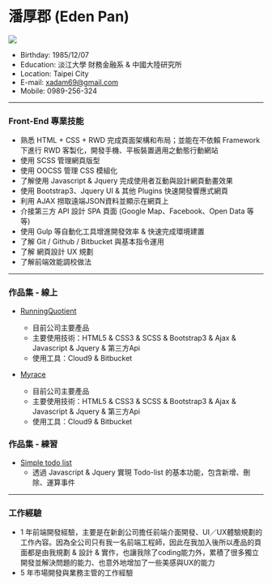 # 潘厚郡 (Eden Pan)

<img src="http://gdurl.com/TNyE">

- Birthday: 1985/12/07
- Education: 淡江大學 財務金融系 & 中國大陸研究所
- Location: Taipei City
- E-mail: xadam69@gmail.com
- Mobile: 0989-256-324
<hr>

### Front-End 專業技能
- 熟悉 HTML + CSS + RWD 完成頁面架構和布局；並能在不依賴 Framework 下進行 RWD 客製化，開發手機、平板裝置適用之動態行動網站
- 使用 SCSS 管理網頁版型
- 使用 OOCSS 管理 CSS 模組化
- 了解使用 Javascript & Jquery 完成使用者互動與設計網頁動畫效果
- 使用 Bootstrap3、Jquery UI & 其他 Plugins 快速開發響應式網頁
- 利用 AJAX 撈取遠端JSON資料並顯示在網頁上
- 介接第三方 API 設計 SPA 頁面 (Google Map、Facebook、Open Data 等等)
- 使用 Gulp 等自動化工具增進開發效率 & 快速完成環境建置
- 了解 Git / Github / Bitbucket 與基本指令運用
- 了解 網頁設計 UX 規劃
- 了解前端效能調校做法
<hr>

### 作品集 - 線上
- <a href="https://www.runningquotient.com/site/landing" target="_blank">RunningQuotient</a> 		   
  - 目前公司主要產品
  - 主要使用技術：HTML5 & CSS3 & SCSS & Bootstrap3 & Ajax & Javascript & Jquery & 第三方Api
  - 使用工具：Cloud9 & Bitbucket
 
- <a href="https://myrace.tw/race/index" target="_blank">Myrace</a> 		   
  - 目前公司主要產品
  - 主要使用技術：HTML5 & CSS3 & SCSS & Bootstrap3 & Ajax & Javascript & Jquery & 第三方Api
  - 使用工具：Cloud9 & Bitbucket
 
 ### 作品集 - 練習
 - <a href="https://s.codepen.io/edenpan/debug/GMdgVa/wQMPoZQDnVRk" target="_blank">Simple todo list</a>
   - 透過 Javascript & Jquery 實現 Todo-list 的基本功能，包含新增、刪除、運算事件		   
 <hr>
 
### 工作經驗
- 1 年前端開發經驗，主要是在新創公司擔任前端介面開發、UI／UX體驗規劃的工作內容。因為全公司只有我一名前端工程師，因此在我加入後所以產品的頁面都是由我規劃 & 設計 & 實作，也讓我除了coding能力外，累積了很多獨立開發並解決問題的能力、也意外地增加了一些美感與UX的能力
- 5 年市場開發與業務主管的工作經驗
